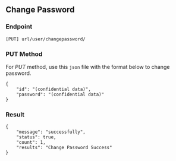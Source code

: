 ## Change Password 

### Endpoint
````
[PUT] url/user/changepassword/ 
````

### PUT Method 
For *PUT* method, use this ``json`` file with the format below to change password.
````
{
    "id": "(confidential data)",
    "password": "(confidential data)"
}
````
### Result 
````
{
    "message": "successfully",
    "status": true,
    "count": 1,
    "results": "Change Password Success"
}
````